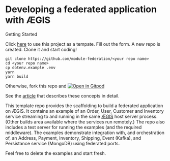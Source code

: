 # Developing a federated application with ÆGIS

Getting Started

Click [here](https://github.com/module-federation/microlib-examples/generate)  to use this project as a tempate. Fill out the form. A new repo is created. Clone it and start coding!

```shell
git clone https://github.com/module-federation/<your repo name>
cd <your repo name>
cp dotenv.example .env
yarn
yarn build
```

Otherwise, fork this repo and 
[![Open in Gitpod](https://gitpod.io/button/open-in-gitpod.svg)](https://gitpod.io/github.com/module-federation/aegis-host) 


See the [article](https://trmidboe.medium.com/discounting-the-microservice-premium-a95311c61367) that describes these concepts in detail.

This template repo provides the scaffolding to build a federated application on ÆGIS. It contains an example of an Order, User, Customer and Inventory service streaming to and running in the same [ÆGIS](https://github.com/module-federation/MicroLib) host server process. (Other builds area available where the services run remotely.) The repo also includes a test server for running the examples (and the required middleware). The examples demonstrate integration with, and orchestration of, an Address, Payment, Inventory, Shipping, Event (Kafka), and Persistance service (MongoDB) using federated ports.

Feel free to delete the examples and start fresh.
